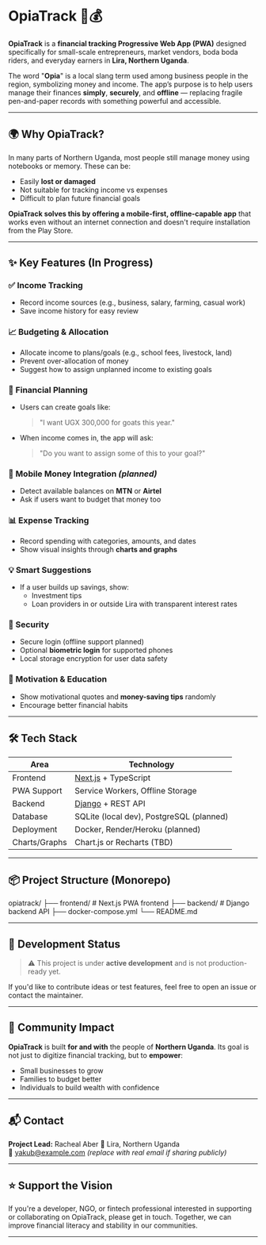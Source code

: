 # OpiaTrack 🛵💰

**OpiaTrack** is a **financial tracking Progressive Web App (PWA)** designed specifically for small-scale entrepreneurs, market vendors, boda boda riders, and everyday earners in **Lira, Northern Uganda**.

The word "**Opia**" is a local slang term used among business people in the region, symbolizing money and income. The app’s purpose is to help users manage their finances **simply**, **securely**, and **offline** — replacing fragile pen-and-paper records with something powerful and accessible.

---

## 🌍 Why OpiaTrack?

In many parts of Northern Uganda, most people still manage money using notebooks or memory. These can be:

- Easily **lost or damaged**
- Not suitable for tracking income vs expenses
- Difficult to plan future financial goals

**OpiaTrack solves this by offering a mobile-first, offline-capable app** that works even without an internet connection and doesn't require installation from the Play Store.

---

## ✨ Key Features (In Progress)

### ✅ Income Tracking
- Record income sources (e.g., business, salary, farming, casual work)
- Save income history for easy review

### 📈 Budgeting & Allocation
- Allocate income to plans/goals (e.g., school fees, livestock, land)
- Prevent over-allocation of money
- Suggest how to assign unplanned income to existing goals

### 🔮 Financial Planning
- Users can create goals like:
  > "I want UGX 300,000 for goats this year."
- When income comes in, the app will ask:
  > "Do you want to assign some of this to your goal?"

### 📲 Mobile Money Integration *(planned)*
- Detect available balances on **MTN** or **Airtel**
- Ask if users want to budget that money too

### 📊 Expense Tracking
- Record spending with categories, amounts, and dates
- Show visual insights through **charts and graphs**

### 💡 Smart Suggestions
- If a user builds up savings, show:
  - Investment tips
  - Loan providers in or outside Lira with transparent interest rates

### 🔐 Security
- Secure login (offline support planned)
- Optional **biometric login** for supported phones
- Local storage encryption for user data safety

### 🌟 Motivation & Education
- Show motivational quotes and **money-saving tips** randomly
- Encourage better financial habits

---

## 🛠️ Tech Stack

| Area        | Technology           |
|-------------|----------------------|
| Frontend    | [Next.js](https://nextjs.org/) + TypeScript |
| PWA Support | Service Workers, Offline Storage |
| Backend     | [Django](https://www.djangoproject.com/) + REST API |
| Database    | SQLite (local dev), PostgreSQL (planned) |
| Deployment  | Docker, Render/Heroku (planned) |
| Charts/Graphs | Chart.js or Recharts (TBD) |

---

## 📦 Project Structure (Monorepo)

opiatrack/
├── frontend/ # Next.js PWA frontend
├── backend/ # Django backend API
├── docker-compose.yml
└── README.md



---

## 🚧 Development Status

> ⚠️ This project is under **active development** and is not production-ready yet.

If you'd like to contribute ideas or test features, feel free to open an issue or contact the maintainer.

---

## 🤝 Community Impact

**OpiaTrack** is built **for and with** the people of **Northern Uganda**. Its goal is not just to digitize financial tracking, but to **empower**:

- Small businesses to grow
- Families to budget better
- Individuals to build wealth with confidence

---

## 📬 Contact

**Project Lead:** Racheal Aber
📍 Lira, Northern Uganda  
📧 yakub@example.com *(replace with real email if sharing publicly)*

---

## ⭐️ Support the Vision

If you're a developer, NGO, or fintech professional interested in supporting or collaborating on OpiaTrack, please get in touch. Together, we can improve financial literacy and stability in our communities.

---

